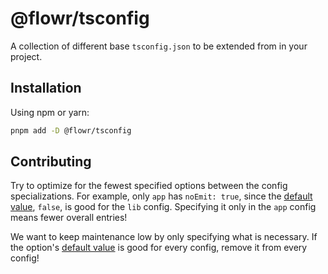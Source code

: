 # @flowr/tsconfig

A collection of different base `tsconfig.json` to be extended from in your project.

## Installation

Using npm or yarn:

```sh
pnpm add -D @flowr/tsconfig
```

## Contributing

Try to optimize for the fewest specified options between the config specializations. For example, only `app` has `noEmit: true`, since the [default value], `false`, is good for the `lib` config. Specifying it only in the `app` config means fewer overall entries!

We want to keep maintenance low by only specifying what is necessary. If the option's [default value] is good for every config, remove it from every config!

[default value]: https://www.typescriptlang.org/docs/handbook/compiler-options.html
